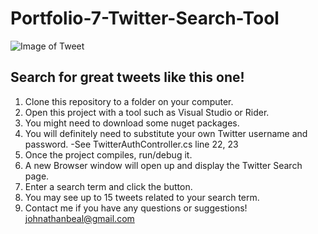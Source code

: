 # Portfolio-7-Twitter-Search-Tool

![Image of Tweet](https://static.boredpanda.com/blog/wp-content/uploads/2016/11/funny-celebrity-parenting-tweets-fb3.png)

## Search for great tweets like this one!

1. Clone this repository to a folder on your computer.
2. Open this project with a tool such as Visual Studio or Rider.
3. You might need to download some nuget packages.
4. You will definitely need to substitute your own Twitter username and password. 
   -See TwitterAuthController.cs line 22, 23
5. Once the project compiles, run/debug it.
6. A new Browser window will open up and display the Twitter Search page.
7. Enter a search term and click the button.
8. You may see up to 15 tweets related to your search term.
9. Contact me if you have any questions or suggestions!  johnathanbeal@gmail.com
